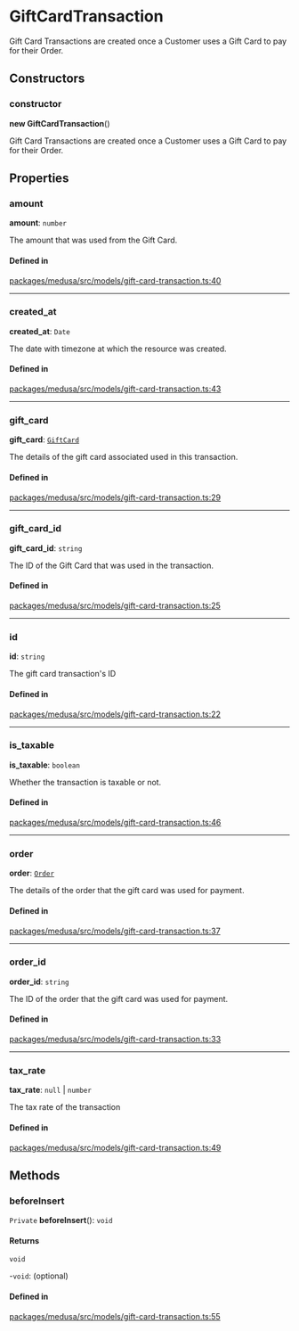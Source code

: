 # GiftCardTransaction

Gift Card Transactions are created once a Customer uses a Gift Card to pay for their Order.

## Constructors

### constructor

**new GiftCardTransaction**()

Gift Card Transactions are created once a Customer uses a Gift Card to pay for their Order.

## Properties

### amount

 **amount**: `number`

The amount that was used from the Gift Card.

#### Defined in

[packages/medusa/src/models/gift-card-transaction.ts:40](https://github.com/medusajs/medusa/blob/e39010127/packages/medusa/src/models/gift-card-transaction.ts#L40)

___

### created\_at

 **created\_at**: `Date`

The date with timezone at which the resource was created.

#### Defined in

[packages/medusa/src/models/gift-card-transaction.ts:43](https://github.com/medusajs/medusa/blob/e39010127/packages/medusa/src/models/gift-card-transaction.ts#L43)

___

### gift\_card

 **gift\_card**: [`GiftCard`](GiftCard.md)

The details of the gift card associated used in this transaction.

#### Defined in

[packages/medusa/src/models/gift-card-transaction.ts:29](https://github.com/medusajs/medusa/blob/e39010127/packages/medusa/src/models/gift-card-transaction.ts#L29)

___

### gift\_card\_id

 **gift\_card\_id**: `string`

The ID of the Gift Card that was used in the transaction.

#### Defined in

[packages/medusa/src/models/gift-card-transaction.ts:25](https://github.com/medusajs/medusa/blob/e39010127/packages/medusa/src/models/gift-card-transaction.ts#L25)

___

### id

 **id**: `string`

The gift card transaction's ID

#### Defined in

[packages/medusa/src/models/gift-card-transaction.ts:22](https://github.com/medusajs/medusa/blob/e39010127/packages/medusa/src/models/gift-card-transaction.ts#L22)

___

### is\_taxable

 **is\_taxable**: `boolean`

Whether the transaction is taxable or not.

#### Defined in

[packages/medusa/src/models/gift-card-transaction.ts:46](https://github.com/medusajs/medusa/blob/e39010127/packages/medusa/src/models/gift-card-transaction.ts#L46)

___

### order

 **order**: [`Order`](Order.md)

The details of the order that the gift card was used for payment.

#### Defined in

[packages/medusa/src/models/gift-card-transaction.ts:37](https://github.com/medusajs/medusa/blob/e39010127/packages/medusa/src/models/gift-card-transaction.ts#L37)

___

### order\_id

 **order\_id**: `string`

The ID of the order that the gift card was used for payment.

#### Defined in

[packages/medusa/src/models/gift-card-transaction.ts:33](https://github.com/medusajs/medusa/blob/e39010127/packages/medusa/src/models/gift-card-transaction.ts#L33)

___

### tax\_rate

 **tax\_rate**: ``null`` \| `number`

The tax rate of the transaction

#### Defined in

[packages/medusa/src/models/gift-card-transaction.ts:49](https://github.com/medusajs/medusa/blob/e39010127/packages/medusa/src/models/gift-card-transaction.ts#L49)

## Methods

### beforeInsert

`Private` **beforeInsert**(): `void`

#### Returns

`void`

-`void`: (optional) 

#### Defined in

[packages/medusa/src/models/gift-card-transaction.ts:55](https://github.com/medusajs/medusa/blob/e39010127/packages/medusa/src/models/gift-card-transaction.ts#L55)
